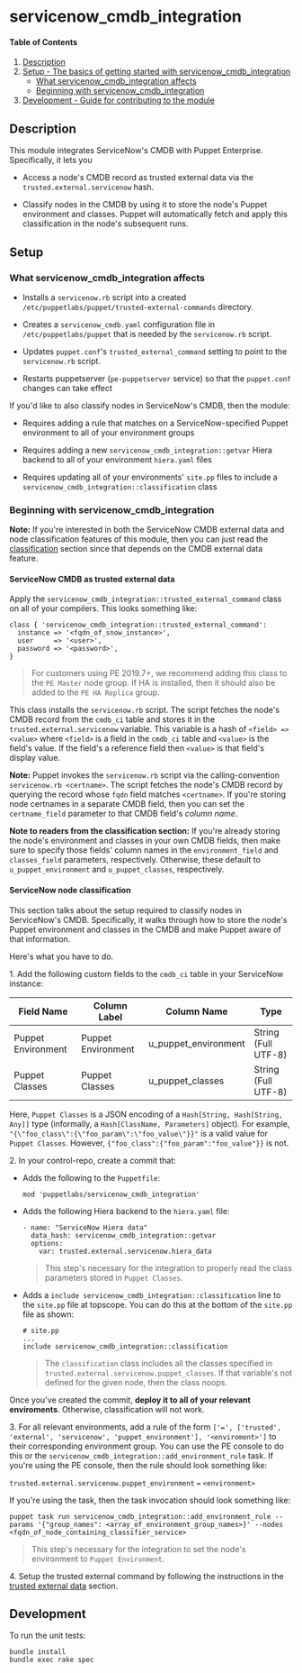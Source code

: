 # servicenow_cmdb_integration

#### Table of Contents

1. [Description](#description)
2. [Setup - The basics of getting started with servicenow_cmdb_integration](#setup)
    * [What servicenow_cmdb_integration affects](#what-servicenow_cmdb_integration-affects)
    * [Beginning with servicenow_cmdb_integration](#beginning-with-servicenow_cmdb_integration)
3. [Development - Guide for contributing to the module](#development)

## Description

This module integrates ServiceNow's CMDB with Puppet Enterprise. Specifically, it lets you

* Access a node's CMDB record as trusted external data via the `trusted.external.servicenow` hash.

* Classify nodes in the CMDB by using it to store the node's Puppet environment and classes. Puppet will automatically fetch and apply this classification in the node's subsequent runs.

## Setup

### What servicenow_cmdb_integration affects

* Installs a `servicenow.rb` script into a created `/etc/puppetlabs/puppet/trusted-external-commands` directory.

* Creates a `servicenow_cmdb.yaml` configuration file in `/etc/puppetlabs/puppet` that is needed by the `servicenow.rb` script.

* Updates `puppet.conf`'s `trusted_external_command` setting to point to the `servicenow.rb` script.

* Restarts puppetserver (`pe-puppetserver` service) so that the `puppet.conf` changes can take effect

If you'd like to also classify nodes in ServiceNow's CMDB, then the module:

* Requires adding a rule that matches on a ServiceNow-specified Puppet environment to all of your environment groups

* Requires adding a new `servicenow_cmdb_integration::getvar` Hiera backend to all of your environment `hiera.yaml` files

* Requires updating all of your environments' `site.pp` files to include a `servicenow_cmdb_integration::classification` class

### Beginning with servicenow_cmdb_integration

**Note:** If you're interested in both the ServiceNow CMDB external data and node classification features of this module, then you can just read the [classification](#ServiceNow-node-classification) section since that depends on the CMDB external data feature.

#### ServiceNow CMDB as trusted external data
Apply the `servicenow_cmdb_integration::trusted_external_command` class on all of your compilers. This looks something like:

```
class { 'servicenow_cmdb_integration::trusted_external_command':
  instance => '<fqdn_of_snow_instance>',
  user     => '<user>',
  password => '<password>',
}
```

> For customers using PE 2019.7+, we recommend adding this class to the `PE Master` node group. If HA is installed, then it should also be added to the `PE HA Replica` group.

This class installs the `servicenow.rb` script. The script fetches the node's CMDB record from the `cmdb_ci` table and stores it in the `trusted.external.servicenow` variable. This variable is a hash of `<field> => <value>` where `<field>` is a field in the `cmdb_ci` table and `<value>` is the field's value. If the field's a reference field then `<value>` is that field's display value.

**Note:** Puppet invokes the `servicenow.rb` script via the calling-convention `servicenow.rb <certname>`. The script fetches the node's CMDB record by querying the record whose `fqdn` field matches `<certname>`. If you're storing node certnames in a separate CMDB field, then you can set the `certname_field` parameter to that CMDB field's _column name_.

**Note to readers from the classification section:** If you're already storing the node's environment and classes in your own CMDB fields, then make sure to specify those fields' column names in the `environment_field` and `classes_field` parameters, respectively. Otherwise, these default to `u_puppet_environment` and `u_puppet_classes`, respectively.

#### ServiceNow node classification

This section talks about the setup required to classify nodes in ServiceNow's CMDB. Specifically, it walks through how to store the node's Puppet environment and classes in the CMDB and make Puppet aware of that information.

Here's what you have to do.

1\. Add the following custom fields to the `cmdb_ci` table in your ServiceNow instance:

<center>


| Field Name | Column Label | Column Name | Type |
| --- | --- | --- | --- |
| Puppet Environment | Puppet Environment | u\_puppet\_environment | String (Full UTF-8) |
| Puppet Classes | Puppet Classes | u\_puppet\_classes | String (Full UTF-8) |


</center>

Here, `Puppet Classes` is a JSON encoding of a `Hash[String, Hash[String, Any]]` type (informally, a `Hash[ClassName, Parameters]` object). For example, `"{\"foo_class\":{\"foo_param\":\"foo_value\"}}"` is a valid value for `Puppet Classes`. However, `{"foo_class":{"foo_param":"foo_value"}}` is not.

2\. In your control-repo, create a commit that:

* Adds the following to the `Puppetfile`:

	```
   mod 'puppetlabs/servicenow_cmdb_integration'
	```

* Adds the following Hiera backend to the `hiera.yaml` file:

	```
	- name: "ServiceNow Hiera data"
	  data_hash: servicenow_cmdb_integration::getvar
	  options:
	    var: trusted.external.servicenow.hiera_data
	```

	> This step's necessary for the integration to properly read the class parameters stored in `Puppet Classes`.

* Adds a `include servicenow_cmdb_integration::classification` line to the `site.pp` file at topscope. You can do this at the bottom of the `site.pp` file as shown:

	```
	# site.pp
	...
	include servicenow_cmdb_integration::classification
	```
	
	> The `classification` class includes all the classes specified in `trusted.external.servicenow.puppet_classes`. If that variable's not defined for the given node, then the class noops.

Once you've created the commit, **deploy it to all of your relevant enviroments**. Otherwise, classification will not work.

3\. For all relevant environments, add a rule of the form `['=', ['trusted', 'external', 'servicenow', 'puppet_environment'], '<enviroment>']` to their corresponding environment group. You can use the PE console to do this or the `servicenow_cmdb_integration::add_environment_rule` task. If you're using the PE console, then the rule should look something like:

`trusted.external.servicenow.puppet_environment` `=` `<environment>`

If you're using the task, then the task invocation should look something like:

```
puppet task run servicenow_cmdb_integration::add_environment_rule --params '{"group_names": <array_of_environment_group_names>}' --nodes <fqdn_of_node_containing_classifier_service>
```

> This step's necessary for the integration to set the node's environment to `Puppet Environment`.

4\. Setup the trusted external command by following the instructions in the [trusted external data](#ServiceNow-CMDB-as-trusted-external-data) section.


## Development

To run the unit tests:

```
bundle install
bundle exec rake spec
```

